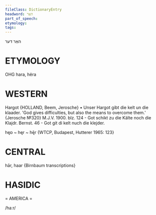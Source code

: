 ```yaml
---
fileClass: DictionaryEntry
headword: האַר
part_of_speech: 
etymology: 
tags: 
---
```

האַר
דער

ETYMOLOGY
===========
OHG hara, hëra

WESTERN
========

Hargot {HOLLAND, Beem, Jerosche}
	•	Unser Hargot gibt die kelt un die klaader. 'God gives difficulties, but also the means to overcome them.' {Jerosche №320}
M.J.V. 1900. blz. 124 - Got schikt zu die Kälte noch die Klajdr.
Bernst. 46 - Got git di kelt nuch die klejder.

hęɒ ~ hęr ~ hę̄r {WTCP, Budapest, Hutterer 1965: 123}

CENTRAL
========

hār, haar {Birnbaum transcriptions}

HASIDIC
=======
= AMERICA = 

/haːr/